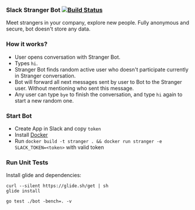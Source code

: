 ### Slack Stranger Bot [![Build Status](https://travis-ci.org/wizeline/slack-stranger-bot.svg?branch=master)](https://travis-ci.org/wizeline/slack-stranger-bot)

Meet strangers in your company, explore new people. Fully anonymous and secure, bot doesn't store any data.

### How it works?

 - User opens conversation with Stranger Bot.
 - Types `hi`.
 - Stranger Bot finds random active user who doesn't participate currently in Stranger conversation.
 - Bot will forward all next messages sent by user to Bot to the Stranger user. Without mentioning who sent this message.
 - Any user can type `bye` to finish the conversation, and type `hi` again to start a new random one.

### Start Bot

 - Create App in Slack and copy `token`
 - Install [Docker](https://docs.docker.com/engine/installation/)
 - Run `docker build -t stranger . && docker run stranger -e SLACK_TOKEN=<token>` with valid token

### Run Unit Tests

Install glide and dependencies:

```
curl --silent https://glide.sh/get | sh
glide install
```

```
go test ./bot -bench=. -v
```
